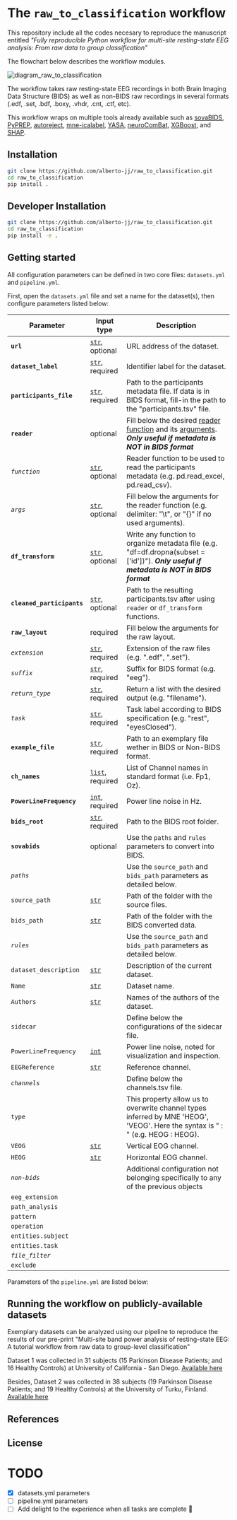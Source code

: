 # The ``raw_to_classification`` workflow

This repository include all the codes necesary to reproduce the manuscript entitled *"Fully reproducible Python workflow for multi-site resting-state EEG analysis: From raw data to group classification"*

The flowchart below describes the workflow modules.

![diagram_raw_to_classification](https://user-images.githubusercontent.com/71186117/225244708-b0227c35-eef3-42c1-b649-b619e1b41851.png)

The workflow takes raw resting-state EEG recordings in both Brain Imaging Data Structure (BIDS) as well as non-BIDS raw recordings in several formats (.edf, .set, .bdf, .boxy, .vhdr, .cnt, .ctf, etc).

This workflow wraps on multiple tools already available such as [sovaBIDS](https://github.com/yjmantilla/sovabids), [PyPREP](https://github.com/sappelhoff/pyprep), [autoreject](https://github.com/autoreject/autoreject), [mne-icalabel](https://github.com/mne-tools/mne-icalabel), [YASA](https://github.com/raphaelvallat/yasa), [neuroComBat](https://github.com/Jfortin1/ComBatHarmonization), [XGBoost](https://github.com/dmlc/xgboost), and [SHAP](https://github.com/slundberg/shap).


## Installation

```bash
git clone https://github.com/alberto-jj/raw_to_classification.git
cd raw_to_classification
pip install .
```

## Developer Installation

```bash
git clone https://github.com/alberto-jj/raw_to_classification.git
cd raw_to_classification
pip install -e .
```

## Getting started
All configuration parameters can be defined in two core files: `datasets.yml` and `pipeline.yml`.

First, open the `datasets.yml` file and set a name for the dataset(s), then configure parameters listed below:

| Parameter | Input type | Description |
| --- | --- | --- |
| **`url`** | [`str`](https://docs.python.org/3/library/stdtypes.html#str), optional | URL address of the dataset. |
| **`dataset_label`** | [`str`](https://docs.python.org/3/library/stdtypes.html#str), required | Identifier label for the dataset. |
| **`participants_file`** | [`str`](https://docs.python.org/3/library/stdtypes.html#str), required | Path to the participants metadata file. If data is in BIDS format, fill-in the path to the "participants.tsv" file. |
| **`reader`** | optional |  Fill below the desired <ins>reader function</ins> and its <ins>arguments</ins>. ***Only useful if metadata is NOT in BIDS format*** |
| *`function`* | [`str`](https://docs.python.org/3/library/stdtypes.html#str), optional  | Reader function to be used to read the participants metadata (e.g. pd.read_excel, pd.read_csv).
| *`args`* | [`str`](https://docs.python.org/3/library/stdtypes.html#str), optional  | Fill below the arguments for the reader function (e.g. delimiter: "\\t", or "{}" if no used arguments).
| **`df_transform`** | [`str`](https://docs.python.org/3/library/stdtypes.html#str), optional |  Write any function to organize metadata file (e.g. "df=df.dropna(subset =['id'])"). ***Only useful if metadata is NOT in BIDS format*** |
| **`cleaned_participants`** | [`str`](https://docs.python.org/3/library/stdtypes.html#str), optional  | Path to the resulting participants.tsv after using `reader` or `df_transform` functions.
| **`raw_layout`** | required  | Fill below the arguments for the raw layout.
| *`extension`* | [`str`](https://docs.python.org/3/library/stdtypes.html#str), required  | Extension of the raw files (e.g. ".edf", ".set").
| *`suffix`* | [`str`](https://docs.python.org/3/library/stdtypes.html#str), required  | Suffix for BIDS format (e.g. "eeg").
| *`return_type`* | [`str`](https://docs.python.org/3/library/stdtypes.html#str), required  | Return a list with the desired output (e.g. "filename").
| *`task`* | [`str`](https://docs.python.org/3/library/stdtypes.html#str), required  | Task label according to BIDS specification (e.g. "rest", "eyesClosed").
| **`example_file`** | [`str`](https://docs.python.org/3/library/stdtypes.html#str), required  | Path to an exemplary file wether in BIDS or Non-BIDS format.
| **`ch_names`** | [`list`](https://docs.python.org/3/library/stdtypes.html#list), required  | List of Channel names in standard format (i.e. Fp1, Oz).
| **`PowerLineFrequency`** | [`int`](https://docs.python.org/3/library/functions.html#int), required  | Power line noise in Hz.
| **`bids_root`** | [`str`](https://docs.python.org/3/library/stdtypes.html#str), required  | Path to the BIDS root folder.
| **`sovabids`** | optional  | Use the `paths` and `rules` parameters to convert into BIDS.
| *`paths`* | | Use the `source_path` and `bids_path` parameters as detailed below.
| `source_path` |[`str`](https://docs.python.org/3/library/stdtypes.html#str)  | Path of the folder with the source files.
| `bids_path` | [`str`](https://docs.python.org/3/library/stdtypes.html#str) | Path of the folder with the BIDS converted data.
| *`rules`* | | Use the `source_path` and `bids_path` parameters as detailed below.
| `dataset_description` | [`str`](https://docs.python.org/3/library/stdtypes.html#str) | Description of the current dataset.
| `Name` |  [`str`](https://docs.python.org/3/library/stdtypes.html#str) | Dataset name.
| `Authors` | [`str`](https://docs.python.org/3/library/stdtypes.html#str)  | Names of the authors of the dataset.
| `sidecar` | | Define below the configurations of the sidecar file.
| `PowerLineFrequency` | [`int`](https://docs.python.org/3/library/functions.html#int)  | Power line noise, noted for visualization and inspection.
| `EEGReference` |  [`str`](https://docs.python.org/3/library/stdtypes.html#str) | Reference channel.
| *`channels`* | | Define below the channels.tsv file. 
| `type` |   | This property allow us to overwrite channel types inferred by MNE 'HEOG', 'VEOG'. Here the syntax is "<channel name> : <channel type according to bids notation>" (e.g. HEOG : HEOG).
| `VEOG` |  [`str`](https://docs.python.org/3/library/stdtypes.html#str) | Vertical EOG channel.
| `HEOG` |  [`str`](https://docs.python.org/3/library/stdtypes.html#str) | Horizontal EOG channel.
| *`non-bids`* |   | Additional configuration not belonging specifically to any of the previous objects
| `eeg_extension` |  | | Sets which extension to read as an eeg file.
| `path_analysis` |  | | Some bids properties can be inferred from the path of the source files.
| `pattern` |  | | TBD
| `operation` |  | | TBD
| `entities.subject` |  | | TBD
| `entities.task` |  | | TBD
| *`file_filter`* |  | | TBD
| `exclude` |  | | TBD




Parameters of the `pipeline.yml` are listed below:



## Running the workflow on publicly-available datasets

Exemplary datasets can be analyzed using our pipeline to reproduce the results of our pre-print "Multi-site band power analysis of resting-state EEG: A tutorial workflow from raw data to group-level classification"

Dataset 1 was collected in 31 subjects (15 Parkinson Disease Patients; and 16 Healthy Controls) at University of California - San Diego. [Available here](
https://openneuro.org/datasets/ds002778/versions/1.0.2)

Besides, Dataset 2 was collected in 38 subjects (19 Parkinson Disease Patients; and 19 Healthy Controls) at the University of Turku, Finland.
[Available here](https://osf.io/pehj9/)


## References

## License


# TODO
- [x] datasets.yml parameters
- [ ] pipeline.yml parameters
- [ ] Add delight to the experience when all tasks are complete :tada:     
